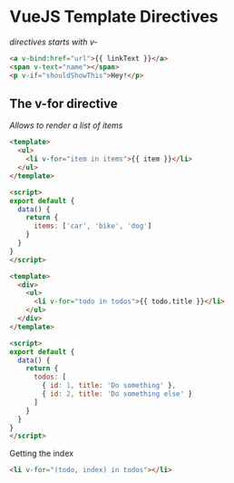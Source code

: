 # VueJS Template Directives

*directives starts with v-*
```HTML
<a v-bind:href="url">{{ linkText }}</a>
<span v-text="name"></span>
<p v-if="shouldShowThis">Hey!</p>
```

## The v-for directive
*Allows to render a list of items*
```HTML
<template>
  <ul>
    <li v-for="item in items">{{ item }}</li>
  </ul>
</template>

<script>
export default {
  data() {
    return {
      items: ['car', 'bike', 'dog']
    }
  }
}
</script>
```
```HTML
<template>
  <div>
    <ul>
      <li v-for="todo in todos">{{ todo.title }}</li>
    </ul>
  </div>
</template>

<script>
export default {
  data() {
    return {
      todos: [
        { id: 1, title: 'Do something' },
        { id: 2, title: 'Do something else' }
      ]
    }
  }
}
</script>
```

Getting the index
```HTML
<li v-for="(todo, index) in todos"></li>
```
